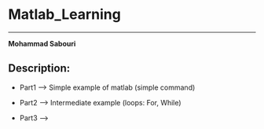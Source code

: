 # Matlab_Learning
__________________________________
**Mohammad Sabouri**

Description: 
----------------------------------
 * Part1 --> Simple example of matlab (simple command)
 
 * Part2 --> Intermediate example (loops: For, While)
 
 * Part3 -->
